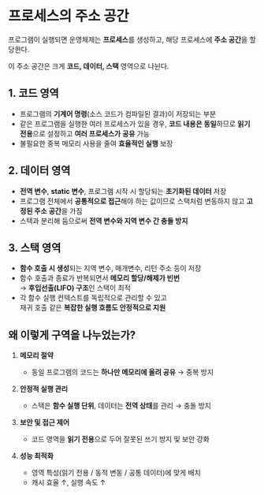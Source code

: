 # 프로세스의 주소 공간

프로그램이 실행되면 운영체제는 **프로세스**를 생성하고, 해당 프로세스에 **주소 공간**을 할당한다.

이 주소 공간은 크게 **코드, 데이터, 스택** 영역으로 나뉜다.

## 1. 코드 영역

- 프로그램의 **기계어 명령**(소스 코드가 컴파일된 결과)이 저장되는 부분
- 같은 프로그램을 실행한 여러 프로세스가 있을 경우, **코드 내용은 동일**하므로 **읽기 전용**으로 설정하고 **여러 프로세스가 공유** 가능
- 불필요한 중복 메모리 사용을 줄여 **효율적인 실행** 보장

## 2. 데이터 영역

- **전역 변수**, **static 변수**, 프로그램 시작 시 할당되는 **초기화된 데이터** 저장
- 프로그램 전체에서 **공통적으로 접근**해야 하는 값이므로 스택처럼 변동하지 않고 **고정된 주소 공간**을 가짐
- 스택과 분리해 둠으로써 **전역 변수와 지역 변수 간 충돌 방지**

## 3. 스택 영역

- **함수 호출 시 생성**되는 지역 변수, 매개변수, 리턴 주소 등이 저장
- 함수 호출과 종료가 반복되면서 **메모리 할당/해제가 빈번**  
  → **후입선출(LIFO) 구조**인 스택이 최적
- 각 함수 실행 컨텍스트를 독립적으로 관리할 수 있고  
  재귀 호출 같은 **복잡한 실행 흐름도 안정적으로 지원**

## 왜 이렇게 구역을 나누었는가?

1. **메모리 절약**

   - 동일 프로그램의 코드는 **하나만 메모리에 올려 공유** → 중복 방지

2. **안정적 실행 관리**

   - 스택은 **함수 실행 단위**, 데이터는 **전역 상태**를 관리 → 충돌 방지

3. **보안 및 접근 제어**

   - 코드 영역을 **읽기 전용**으로 두어 잘못된 쓰기 방지 및 보안 강화

4. **성능 최적화**
   - 영역 특성(읽기 전용 / 동적 변동 / 공통 데이터)에 맞게 배치
   - 캐시 효율 ↑, 실행 속도 ↑

